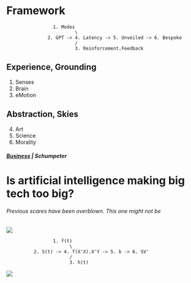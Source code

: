 # Framework


                     1. Modes
                             \
                   2. GPT -> 4. Latency -> 5. Unveiled -> 6. Bespoke
                             /
                             3. Reinforcement.Feedback
                             
## Experience, Grounding
1. Senses
2. Brain
3. eMotion
   
## Abstraction, Skies
4. Art
5. Science
6. Morality

##### [Business](https://www.economist.com/business/2024/06/23/is-artificial-intelligence-making-big-tech-too-big) | Schumpeter    
# Is artificial intelligence making big tech too big?      
###### Previous scares have been overblown. This one might not be       
![](https://www.economist.com/cdn-cgi/image/width=1424,quality=80,format=auto/content-assets/images/20240622_WBP505.jpg)

                     1. f(t)
                           \
              2. S(t) -> 4. f(X'X).X'Y -> 5. b -> 6. SV'
                           /
                           3. h(t)


![](https://upload.wikimedia.org/wikipedia/commons/thumb/5/55/Color_star-en.svg/1200px-Color_star-en.svg.png)
